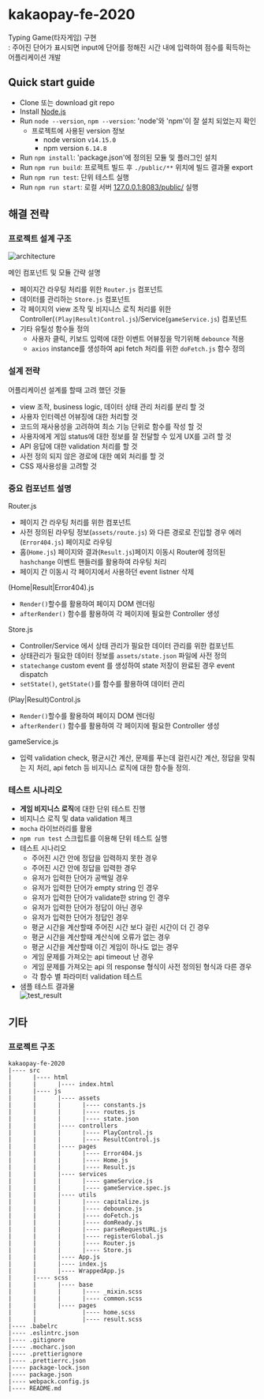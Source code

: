 # kakaopay-fe-2020

Typing Game(타자게임) 구현  
: 주어진 단어가 표시되면 input에 단어를 정해진 시간 내에 입력하여 점수를 획득하는 어플리케이션 개발

## Quick start guide

- Clone 또는 download git repo
- Install [Node.js](http://nodejs.org/en/)
- Run `node --version`, `npm --version`: 'node'와 'npm'이 잘 설치 되었는지 확인
  - 프로젝트에 사용된 version 정보
    - node version `v14.15.0`
    - npm version `6.14.8`
- Run `npm install`: 'package.json'에 정의된 모듈 및 플러그인 설치
- Run `npm run build`: 프로젝트 빌드 후 `./public/**` 위치에 빌드 결과물 export
- Run `npm run test`: 단위 테스트 실행
- Run `npm run start`: 로컬 서버 [127.0.0.1:8083/public/](127.0.0.1:8083/public/) 실행

## 해결 전략

### 프로젝트 설계 구조

![architecture](https://user-images.githubusercontent.com/74660746/99907779-26eaeb80-2d22-11eb-81ea-a85dd45a3394.png)

메인 컴포넌트 및 모듈 간략 설명

- 페이지간 라우팅 처리를 위한 `Router.js` 컴포넌트
- 데이터를 관리하는 `Store.js` 컴포넌트
- 각 페이지의 view 조작 및 비지니스 로직 처리를 위한 Controller(`(Play|Result)Control.js`)/Service(`gameService.js`) 컴포넌트
- 기타 유틸성 함수들 정의
  - 사용자 클릭, 키보드 입력에 대한 이벤트 어뷰징을 막기위해 `debounce` 적용
  - `axios` instance를 생성하여 api fetch 처리를 위한 `doFetch.js` 함수 정의

### 설계 전략

어플리케이션 설계를 할때 고려 했던 것들

- view 조작, business logic, 데이터 상태 관리 처리를 분리 할 것
- 사용자 인터렉션 어뷰징에 대한 처리할 것
- 코드의 재사용성을 고려하여 최소 기능 단위로 함수를 작성 할 것
- 사용자에게 게임 status에 대한 정보를 잘 전달할 수 있게 UX를 고려 할 것
- API 응답에 대한 validation 처리를 할 것
- 사전 정의 되지 않은 경로에 대한 예외 처리를 할 것
- CSS 재사용성을 고려할 것

### 중요 컴포넌트 설명

Router.js

- 페이지 간 라우팅 처리를 위한 컴포넌트
- 사전 정의된 라우팅 정보(`assets/route.js`) 와 다른 경로로 진입할 경우 에러(`Error404.js`) 페이지로 라우팅
- 홈(`Home.js`) 페이지와 결과(`Result.js`)페이지 이동시 Router에 정의된 `hashchange` 이벤트 핸들러를 활용하여 라우팅 처리
- 페이지 간 이동시 각 페이지에서 사용하던 event listner 삭제

(Home|Result|Error404).js

- `Render()`할수를 활용하여 페이지 DOM 렌더링
- `afterRender()` 함수를 활용하여 각 페이지에 필요한 Controller 생성

Store.js

- Controller/Service 에서 상태 관리가 필요한 데이터 관리를 위한 컴포넌트
- 상태관리가 필요한 데이터 정보를 `assets/state.json` 파일에 사전 정의
- `statechange` custom event 를 생성하여 state 저장이 완료된 경우 event dispatch
- `setState()`, `getState()`를 함수를 활용하여 데이터 관리

(Play|Result)Control.js

- `Render()`할수를 활용하여 페이지 DOM 렌더링
- `afterRender()` 함수를 활용하여 각 페이지에 필요한 Controller 생성

gameService.js

- 입력 validation check, 평균시간 계산, 문제를 푸는데 걸린시간 계산, 정답을 맞춰는 지 처리, api fetch 등 비지니스 로직에 대한 함수들 정의.

### 테스트 시나리오

- **게임 비지니스 로직**에 대한 단위 테스트 진행
- 비지니스 로직 및 data validation 체크
- `mocha` 라이브러리를 활용
- `npm run test` 스크립트를 이용해 단위 테스트 실행
- 테스트 시나리오
  - 주어진 시간 안에 정답을 입력하지 못한 경우
  - 주어진 시간 안에 정답을 입력한 경우
  - 유저가 입력한 단어가 공백일 경우
  - 유저가 입력한 단어가 empty string 인 경우
  - 유저가 입력한 단어가 validate한 string 인 경우
  - 유저가 입력한 단어가 정답이 아닌 경우
  - 유저가 입력한 단어가 정답인 경우
  - 평균 시간을 계산할때 주어진 시간 보다 걸린 시간이 더 긴 경우
  - 평균 시간을 계산할때 계산식에 오류가 없는 경우
  - 평균 시간을 계산할때 이긴 게임이 하나도 없는 경우
  - 게임 문제를 가져오는 api timeout 난 경우
  - 게임 문제를 가져오는 api 의 response 형식이 사전 정의된 형식과 다른 경우
  - 각 함수 별 파라미터 validation 테스트
- 샘플 테스트 결과물  
  ![test_result](https://user-images.githubusercontent.com/74660746/99955388-9b2b9a80-2dc7-11eb-888c-8d0b3b5e7265.png)

## 기타

### 프로젝트 구조

```
kakaopay-fe-2020
|---- src
|      |---- html
|      |      |---- index.html
|      |---- js
|      |      |---- assets
|      |      |      |---- constants.js
|      |      |      |---- routes.js
|      |      |      |---- state.json
|      |      |---- controllers
|      |      |      |---- PlayControl.js
|      |      |      |---- ResultControl.js
|      |      |---- pages
|      |      |      |---- Error404.js
|      |      |      |---- Home.js
|      |      |      |---- Result.js
|      |      |---- services
|      |      |      |---- gameService.js
|      |      |      |---- gameService.spec.js
|      |      |---- utils
|      |      |      |---- capitalize.js
|      |      |      |---- debounce.js
|      |      |      |---- doFetch.js
|      |      |      |---- domReady.js
|      |      |      |---- parseRequestURL.js
|      |      |      |---- registerGlobal.js
|      |      |      |---- Router.js
|      |      |      |---- Store.js
|      |      |---- App.js
|      |      |---- index.js
|      |      |---- WrappedApp.js
|      |---- scss
|      |      |---- base
|      |      |      |---- _mixin.scss
|      |      |      |---- common.scss
|      |      |---- pages
|      |             |---- home.scss
|      |             |---- result.scss
|---- .babelrc
|---- .eslintrc.json
|---- .gitignore
|---- .mocharc.json
|---- .prettierignore
|---- .prettierrc.json
|---- package-lock.json
|---- package.json
|---- webpack.config.js
|---- README.md
```

